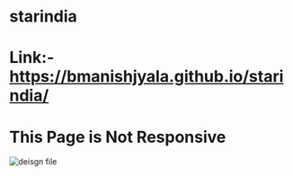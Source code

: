 # starindia
# Link:-https://bmanishjyala.github.io/starindia/ 
# This Page is Not Responsive
![deisgn file](https://user-images.githubusercontent.com/81969897/145669471-ddfa2c1f-46f7-4b4d-8f2b-dbc785c1ad68.png)
